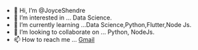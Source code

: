 - 👋 Hi, I’m @JoyceShendre
- 👀 I’m interested in ... Data Science.
- 🌱 I’m currently learning ...Data Science,Python,Flutter,Node Js.
- 💞️ I’m looking to collaborate on ... Python, NodeJs.
- 📫 How to reach me ... [Gmail](joyceshendre07@gmail.com)


<!---
JoyceShendre/JoyceShendre is a ✨ special ✨ repository because its `README.md` (this file) appears on your GitHub profile.
You can click the Preview link to take a look at your changes.
--->
